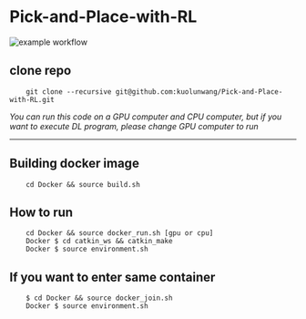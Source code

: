 # Pick-and-Place-with-RL

![example workflow](https://github.com/kuolunwang/Pick-and-Place-with-RL/actions/workflows/main.yml/badge.svg)

## clone repo
```
    git clone --recursive git@github.com:kuolunwang/Pick-and-Place-with-RL.git
```

*You can run this code on a GPU computer and CPU computer, but if you want to execute DL program, please change GPU computer to run*

---

## Building docker image
```
    cd Docker && source build.sh
```

## How to run
```
    cd Docker && source docker_run.sh [gpu or cpu]
    Docker $ cd catkin_ws && catkin_make
    Docker $ source environment.sh
```

## If you want to enter same container
```
    $ cd Docker && source docker_join.sh
    Docker $ source environment.sh
```